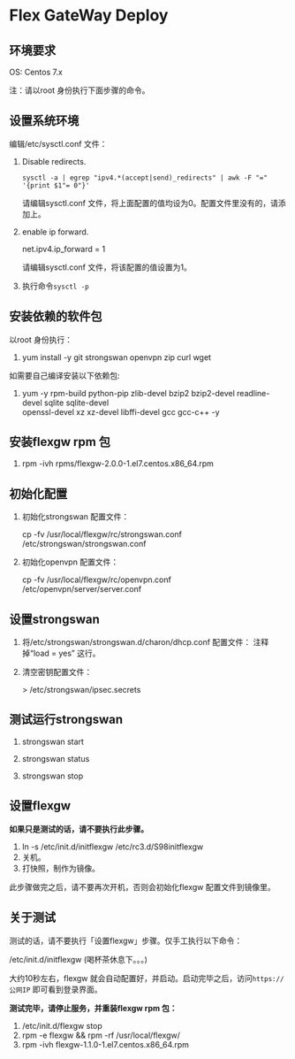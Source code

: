 Flex GateWay Deploy
===================

环境要求
-------

OS: Centos 7.x

注：请以root 身份执行下面步骤的命令。

设置系统环境
----------

编辑/etc/sysctl.conf 文件：

1. Disable redirects.

    `sysctl -a | egrep "ipv4.*(accept|send)_redirects" | awk -F "=" '{print $1"= 0"}'`

    请编辑sysctl.conf 文件，将上面配置的值均设为0。配置文件里没有的，请添加上。

2. enable ip forward.

    net.ipv4.ip_forward = 1

    请编辑sysctl.conf 文件，将该配置的值设置为1。

3.  执行命令`sysctl -p`

安装依赖的软件包
--------------

以root 身份执行：

1. yum install -y git strongswan openvpn zip curl wget 

如需要自己编译安装以下依赖包:

1. yum -y rpm-build python-pip zlib-devel bzip2 bzip2-devel readline-devel sqlite sqlite-devel \
openssl-devel xz xz-devel libffi-devel gcc gcc-c++ -y

安装flexgw rpm 包
----------------

1. rpm -ivh rpms/flexgw-2.0.0-1.el7.centos.x86_64.rpm


初始化配置
---------
1. 初始化strongswan 配置文件：

    cp -fv /usr/local/flexgw/rc/strongswan.conf /etc/strongswan/strongswan.conf

2. 初始化openvpn 配置文件：

    cp -fv /usr/local/flexgw/rc/openvpn.conf /etc/openvpn/server/server.conf

设置strongswan
--------------

1. 将/etc/strongswan/strongswan.d/charon/dhcp.conf 配置文件：
   注释掉“load = yes” 这行。
   
2. 清空密钥配置文件：

   \> /etc/strongswan/ipsec.secrets


测试运行strongswan
-----------------

1. strongswan start

2. strongswan status

3. strongswan stop

设置flexgw
----------

**如果只是测试的话，请不要执行此步骤。**

1. ln -s /etc/init.d/initflexgw /etc/rc3.d/S98initflexgw
2. 关机。
3. 打快照，制作为镜像。

此步骤做完之后，请不要再次开机，否则会初始化flexgw 配置文件到镜像里。

关于测试
-------

测试的话，请不要执行「设置flexgw」步骤。仅手工执行以下命令：

/etc/init.d/initflexgw (喝杯茶休息下。。。)

大约10秒左右，flexgw 就会自动配置好，并启动。启动完毕之后，访问`https://公网IP` 即可看到登录界面。

**测试完毕，请停止服务，并重装flexgw rpm 包：**

1. /etc/init.d/flexgw stop
2. rpm -e flexgw && rpm -rf /usr/local/flexgw/
3. rpm -ivh flexgw-1.1.0-1.el7.centos.x86_64.rpm
